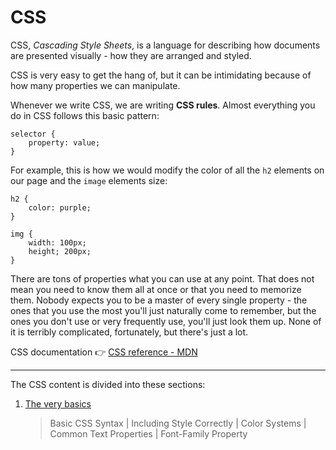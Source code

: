 # CSS

CSS, *Cascading Style Sheets*, is a language for describing how documents are presented visually - how they are arranged and styled.

CSS is very easy to get the hang of,  but it can be intimidating because of how many properties we can manipulate.

Whenever we write CSS, we are writing **CSS rules**. Almost everything you do in CSS follows this basic pattern:
```
selector {
    property: value;
}
```

For example, this is how we would modify the color of all the `h2` elements on our page and the `image` elements size:
```
h2 {
    color: purple;
}

img {
    width: 100px;
    height; 200px;
}
```

There are tons of properties what you can use at any point. That does not mean you need to know them all at once or that you need to memorize them. Nobody expects you to be a master of every single property - the ones that you use the most you'll just naturally come to remember, but the ones you don't use or very frequently use, you'll just look them up. None of it is terribly complicated, fortunately, but there's just a lot.

CSS documentation 👉 [CSS reference - MDN](https://developer.mozilla.org/en-US/docs/Web/CSS/Reference)

---

The CSS content is divided into these sections:

1. [The very basics](/2%20-%20CSS/1%20-%20The%20very%20basics/)

   > Basic CSS Syntax | Including Style Correctly | Color Systems | Common Text Properties | Font-Family Property